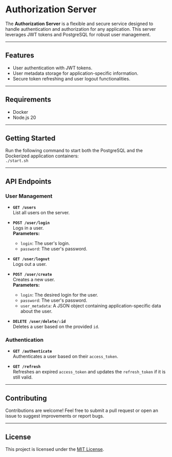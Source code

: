# Authorization Server

The **Authorization Server** is a flexible and secure service designed to handle authentication and authorization for any application. This server leverages JWT tokens and PostgreSQL for robust user management.

---

## Features

- User authentication with JWT tokens.
- User metadata storage for application-specific information.
- Secure token refreshing and user logout functionalities.

---

## Requirements

- Docker
- Node.js 20

---

## Getting Started

Run the following command to start both the PostgreSQL and the Dockerized application containers:  
`./start.sh`  

---

## API Endpoints

### User Management

- **`GET /users`**  
  List all users on the server.

- **`POST /user/login`**  
  Logs in a user.  
  **Parameters:**  
  - `login`: The user's login.  
  - `password`: The user's password.

- **`GET /user/logout`**  
  Logs out a user.

- **`POST /user/create`**  
  Creates a new user.  
  **Parameters:**  
  - `login`: The desired login for the user.  
  - `password`: The user's password.  
  - `user_metadata`: A JSON object containing application-specific data about the user.

- **`DELETE /user/delete/:id`**  
  Deletes a user based on the provided `id`.

### Authentication

- **`GET /authenticate`**  
  Authenticates a user based on their `access_token`.

- **`GET /refresh`**  
  Refreshes an expired `access_token` and updates the `refresh_token` if it is still valid.

---

## Contributing

Contributions are welcome! Feel free to submit a pull request or open an issue to suggest improvements or report bugs.

---

## License

This project is licensed under the [MIT License](LICENSE).
